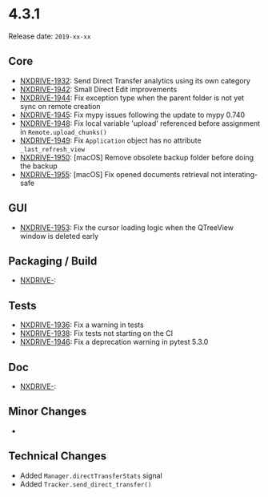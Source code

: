 # 4.3.1

Release date: `2019-xx-xx`

## Core

- [NXDRIVE-1932](https://jira.nuxeo.com/browse/NXDRIVE-1932): Send Direct Transfer analytics using its own category
- [NXDRIVE-1942](https://jira.nuxeo.com/browse/NXDRIVE-1942): Small Direct Edit improvements
- [NXDRIVE-1944](https://jira.nuxeo.com/browse/NXDRIVE-1944): Fix exception type when the parent folder is not yet sync on remote creation
- [NXDRIVE-1945](https://jira.nuxeo.com/browse/NXDRIVE-1945): Fix mypy issues following the update to mypy 0.740
- [NXDRIVE-1948](https://jira.nuxeo.com/browse/NXDRIVE-1948): Fix local variable 'upload' referenced before assignment in `Remote.upload_chunks()`
- [NXDRIVE-1949](https://jira.nuxeo.com/browse/NXDRIVE-1949): Fix `Application` object has no attribute `_last_refresh_view`
- [NXDRIVE-1950](https://jira.nuxeo.com/browse/NXDRIVE-1950): [macOS] Remove obsolete backup folder before doing the backup
- [NXDRIVE-1955](https://jira.nuxeo.com/browse/NXDRIVE-1955): [macOS] Fix opened documents retrieval not interating-safe

## GUI

- [NXDRIVE-1953](https://jira.nuxeo.com/browse/NXDRIVE-1953): Fix the cursor loading logic when the QTreeView window is deleted early

## Packaging / Build

- [NXDRIVE-](https://jira.nuxeo.com/browse/NXDRIVE-):

## Tests

- [NXDRIVE-1936](https://jira.nuxeo.com/browse/NXDRIVE-1936): Fix a warning in tests
- [NXDRIVE-1938](https://jira.nuxeo.com/browse/NXDRIVE-1938): Fix tests not starting on the CI
- [NXDRIVE-1946](https://jira.nuxeo.com/browse/NXDRIVE-1946): Fix a deprecation warning in pytest 5.3.0

## Doc

- [NXDRIVE-](https://jira.nuxeo.com/browse/NXDRIVE-):

## Minor Changes

-

## Technical Changes

- Added `Manager.directTransferStats` signal
- Added `Tracker.send_direct_transfer()`
